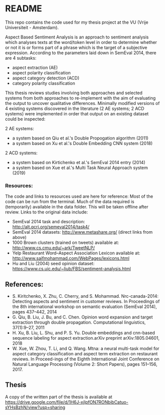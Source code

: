 # README
This repo contains the code used for my thesis project at the VU (Vrije Universiteit - Amsterdam).

Aspect Based Sentiment Analysis is an approach to sentiment analysis which analyses texts at the word/token level in order to determine whether or not it is or forms part of a phrase which is the target of a subjective expression. According to the parameters laid down in SemEval 2014, there are 4 subtasks:
- aspect extraction (AE)
- aspect polarity classification
- aspect category detection (ACD)
- category polarity classification

This thesis reviews studies involving both approaches and selected systems from both approaches to re-implement with the aim of evaluating the output to uncover qualitative differences.
Minimally modified versions of 4 existing systems discovered in the literature (2 AE systems; 2 ACD systems) were implemented in order that output on an existing dataset could be inspected:

2 AE systems: 
- a system based on Qiu et al.'s Double Propogation algorithm (2011)
- a system based on Xu et al.'s Double Embedding CNN system (2018)

2 ACD systems:
- a system based on Kirtichenko et al.'s SemEval 2014 entry (2014)
- a system based on Xue et al.'s Multi Task Neural Approach system (2019)

### Resources:
The code and links to resources used are here for reference:
Most of the code can be run from the terminal. Much of the data required is (temporarily) available in the data folder. This will be taken offline after review. 
Links to the original data include:
- SemEval 2014 task and description: http://alt.qcri.org/semeval2014/task4/
- SemEval 2014 datasets: http://www.metashare.org/ (direct links from above)
- 1000 Brown clusters (trained on tweets) available at: http://www.cs.cmu.edu/~ark/TweetNLP/
- Yelp Restaurant Word–Aspect Association Lexicon available at: http://www.saifmohammad.com/WebPages/lexicons.html
- Hu and Liu (2004) seed opinion dataset: https://www.cs.uic.edu/~liub/FBS/sentiment-analysis.html

## References:
- S. Kiritchenko,  X. Zhu,  C. Cherry,  and S. Mohammad.  Nrc-canada-2014:  Detecting aspects and sentiment in customer reviews. In Proceedings  of  the  8th  international workshop on semantic evaluation (SemEval 2014), pages 437–442, 2014
- G. Qiu,  B. Liu,  J. Bu,  and C. Chen.  Opinion word expansion and target extraction through double propagation. Computational linguistics, 37(1):9–27, 2011
- H.  Xu,  B.  Liu,  L.  Shu,  and  P.  S.  Yu. Double  embeddings  and  cnn-based  sequence labeling for aspect extraction.arXiv preprint arXiv:1805.04601, 2018
- W. Xue, W. Zhou, T. Li, and Q. Wang.  Mtna:  a neural multi-task model for aspect category classification and aspect term extraction on restaurant reviews. In Proceed-ings of the Eighth  International Joint Conference  on  Natural  Language Processing (Volume 2: Short Papers), pages 151–156, 2017.

## Thesis
A copy of the written part of the thesis is available at https://drive.google.com/file/d/1H6J-xjIpfON7RONbibCatuo-sYHsBzhN/view?usp=sharing
